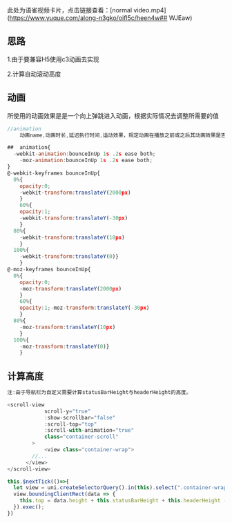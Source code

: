 此处为语雀视频卡片，点击链接查看：[normal video.mp4](https://www.yuque.com/along-n3gko/oifl5c/heen4w##  WJEaw)

##  思路

1.由于要兼容H5使用c3动画去实现

2.计算自动滚动高度

##  动画

所使用的动画效果是是一个向上弹跳进入动画，根据实际情况去调整所需要的值

```js
//animation
	动画name,动画时长,延迟执行时间,运动效果，规定动画在播放之前或之后其动画效果是否可见

##  animation{
  -webkit-animation:bounceInUp 1s .2s ease both;
	-moz-animation:bounceInUp 1s .2s ease both;
}
@-webkit-keyframes bounceInUp{
  0%{
    opacity:0;
    -webkit-transform:translateY(2000px)
	}
	60%{
    opacity:1;
    -webkit-transform:translateY(-30px)
	}
  80%{
    -webkit-transform:translateY(10px)
	}
  100%{
    -webkit-transform:translateY(0)}
	}
@-moz-keyframes bounceInUp{
  0%{
    opacity:0;
    -moz-transform:translateY(2000px)
	}
	60%{
    opacity:1;-moz-transform:translateY(-30px)
	}
  80%{
    -moz-transform:translateY(10px)
	}
  100%{
    -moz-transform:translateY(0)}
	}
```

##  计算高度

```js
注:由于导航栏为自定义需要计算statusBarHeight与headerHeight的高度。

<scroll-view
			scroll-y="true"
			:show-scrollbar="false"
			:scroll-top="top"
			:scroll-with-animation="true"
			class="container-scroll"
		>
			<view class="container-wrap">
        //...
      </view>
</scroll-view>

this.$nextTick(()=>{
  let view = uni.createSelectorQuery().in(this).select(".container-wrap");
  view.boundingClientRect(data => {
    this.top = data.height + this.statusBarHeight + this.headerHeight - this.windowHeight - 20;
  }).exec();
})
```